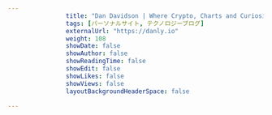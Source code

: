 ---
                title: "Dan Davidson | Where Crypto, Charts and Curiosity Collide"
                tags: [パーソナルサイト, テクノロジーブログ]
                externalUrl: "https://danly.io"
                weight: 108
                showDate: false
                showAuthor: false
                showReadingTime: false
                showEdit: false
                showLikes: false
                showViews: false
                layoutBackgroundHeaderSpace: false
                ---

